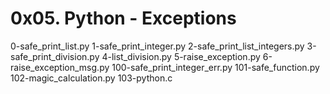 # 0x05. Python - Exceptions

0-safe_print_list.py
1-safe_print_integer.py
2-safe_print_list_integers.py
3-safe_print_division.py
4-list_division.py
5-raise_exception.py
6-raise_exception_msg.py
100-safe_print_integer_err.py
101-safe_function.py
102-magic_calculation.py
103-python.c
